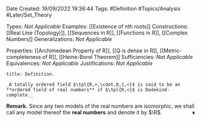 <div class="topSpace"></div>

Date Created: 19/09/2022 19:36:44
Tags: #Definition #Topics/Analysis #Later/Set_Theory

Types: _Not Applicable_
Examples: [[Existence of nth roots]]
Constructions: [[Real Line (Topology)]], [[Sequences in R]], [[Functions in R]], [[Complex Numbers]]
Generalizations: _Not Applicable_

Properties: [[Archimedean Property of R]], [[Q is dense in R]], [[Metric-completeness of R]], [[Heine-Borel Theorem]]
Sufficiencies: _Not Applicable_
Equivalences: _Not Applicable_
Justifications: _Not Applicable_

``` ad-Definition
title: Definition.

_A totally ordered field $\tpl{R,+,\cdot,0,1,<}$ is said to be an **ordered field of real numbers** if $\tpl{R,<}$ is Dedekind-complete._

```

**Remark.** Since any two models of the real numbers are isomorphic, we shall call any model thereof the **real numbers** and denote it by $\R$.<span style="float:right;">$\blacklozenge$</span>
